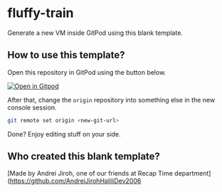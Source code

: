 # fluffy-train
Generate a new VM inside GitPod using this blank template.

## How to use this template?
Open this repository in GitPod using the button below.

[![Open in Gitpod](https://gitpod.io/button/open-in-gitpod.svg)](https://gitpod.io#https://github.com/RecapTime/fluffy-train)

After that, change the `origin` repository into something else in the new console session.
```bash
git remote set origin <new-git-url>
```

Done? Enjoy editing stuff on your side.

## Who created this blank template?
[Made by Andrei Jiroh, one of our friends at Recap Time department](https://github.com/AndreiJirohHaliliDev2006

